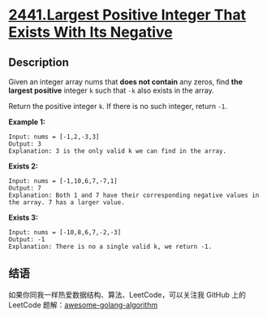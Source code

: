 # [2441.Largest Positive Integer That Exists With Its Negative][title]

## Description
Given an integer array nums that **does not contain** any zeros, find **the largest positive** integer `k` such that `-k` also exists in the array.

Return the positive integer `k`. If there is no such integer, return `-1`.

**Example 1:**

```
Input: nums = [-1,2,-3,3]
Output: 3
Explanation: 3 is the only valid k we can find in the array.
```

**Exists 2:**

```
Input: nums = [-1,10,6,7,-7,1]
Output: 7
Explanation: Both 1 and 7 have their corresponding negative values in the array. 7 has a larger value.
```

**Exists 3:**

```
Input: nums = [-10,8,6,7,-2,-3]
Output: -1
Explanation: There is no a single valid k, we return -1.
```

## 结语

如果你同我一样热爱数据结构、算法、LeetCode，可以关注我 GitHub 上的 LeetCode 题解：[awesome-golang-algorithm][me]

[title]: https://leetcode.com/problems/largest-positive-integer-that-exists-with-its-negative/
[me]: https://github.com/kylesliu/awesome-golang-algorithm
